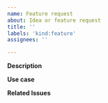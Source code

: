 ```yaml
---
name: Feature request
about: Idea or feature request  
title: ''
labels: 'kind:feature'
assignees: ''

---
```


<!--
Hi! We are happy that you are using Kibble.
Please follow below steps when submitting the issue.
Check our other issues -- maybe similar feature is already reported.

Please, delete comment block before submitting.

Thank you and have a nice day!
Kibble team
-->

**Description**
<!-- Provide description of your idea/feature. -->

**Use case**
<!--
What do you want to achieve with this idea?
Please tell us about your idea as much as possible.
Focus on the user perspective rather than implementation.
What problem do you want to solve with your idea.
-->

**Related Issues**
<!-- Is there any issue related to your idea? -->
